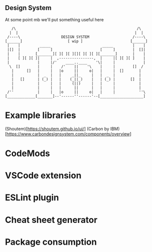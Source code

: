 ## Design System

At some point mb we'll put something useful here

```
   /\                                                        /\
  |  |                                                      |  |
 /----\                   DESIGN SYSTEM                    /----\
[______]                     [ wip ]                      [______]
 |    |         _____                        _____         |    |
 |[]  |        [     ]                      [     ]        |  []|
 |    |       [_______][ ][ ][ ][][ ][ ][ ][_______]       |    |
 |    [ ][ ][ ]|     |  ,----------------,  |     |[ ][ ][ ]    |
 |             |     |/'    ____..____    '\|     |             |
  \  []        |     |    /'    ||    '\    |     |        []  /
   |      []   |     |   |o     ||     o|   |     |  []       |
   |           |  _  |   |     _||_     |   |  _  |           |
   |   []      | (_) |   |    (_||_)    |   | (_) |       []  |
   |           |     |   |     (||)     |   |     |           |
   |           |     |   |      ||      |   |     |           |
 /''           |     |   |o     ||     o|   |     |           ''\
[_____________[_______]--'------''------'--[____________________]
```


<!-- https://areknawo.com/whats-what-package-json-cheatsheet/ -->
<!-- https://reactjs.org/blog/2017/12/15/improving-the-repository-infrastructure.html -->
<!-- https://www.reddit.com/r/typescript/comments/dsidr4/best_practices_for_organizingarchitecting_a_npm/ -->
<!-- https://betterstack.dev/blog/npm-package-best-practices/ -->
<!-- https://egghead.io/courses/publish-javascript-packages-on-npm -->

# Example libraries
(Shoutem)[https://shoutem.github.io/ui/]
(Carbon by IBM)[https://www.carbondesignsystem.com/components/overview]

# CodeMods
<!-- https://github.com/DubstepJS/core -->
<!-- https://github.com/uber/baseweb/tree/master/packages/baseui-codemods/src -->

# VSCode extension
<!-- https://github.com/uber/baseweb/tree/master/packages/baseweb-vscode-extension -->

# ESLint plugin
<!-- https://github.com/uber/baseweb/tree/master/packages/eslint-plugin-baseui -->

# Cheat sheet generator
<!-- https://github.com/uber/baseweb/blob/master/scripts/cheat-sheet-generator.js -->

# Package consumption
<!-- https://github.com/uber/baseweb/blob/master/scripts/build-package-json.js -->